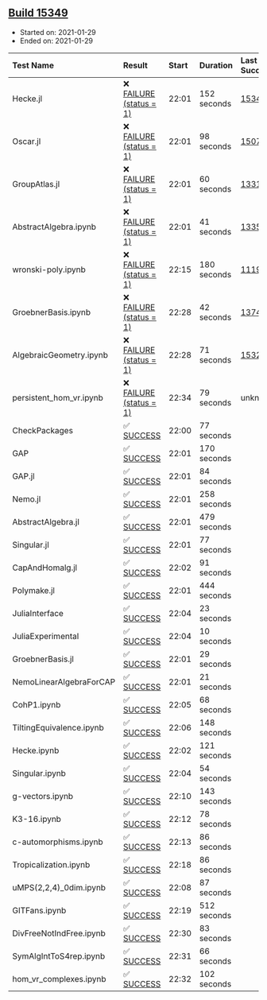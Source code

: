 ## [Build 15349](https://oscarci.mathematik.uni-kl.de/job/oscar/15349/)

* Started on: 2021-01-29
* Ended on: 2021-01-29

| Test Name    | Result | Start | Duration | Last Success | First Failure |
|:-------------|:-------|:------|:---------|:-------------|:--------------|
| Hecke.jl | ❌ [FAILURE (status = 1)](https://oscarci.mathematik.uni-kl.de/job/oscar/15349/artifact/logs/build-15349/Hecke.jl.log) | 22:01 | 152 seconds | [15344](https://oscarci.mathematik.uni-kl.de/job/oscar/15344/) | [15348](https://oscarci.mathematik.uni-kl.de/job/oscar/15348/) |
| Oscar.jl | ❌ [FAILURE (status = 1)](https://oscarci.mathematik.uni-kl.de/job/oscar/15349/artifact/logs/build-15349/Oscar.jl.log) | 22:01 | 98 seconds | [15079](https://oscarci.mathematik.uni-kl.de/job/oscar/15079/) | [15080](https://oscarci.mathematik.uni-kl.de/job/oscar/15080/) |
| GroupAtlas.jl | ❌ [FAILURE (status = 1)](https://oscarci.mathematik.uni-kl.de/job/oscar/15349/artifact/logs/build-15349/GroupAtlas.jl.log) | 22:01 | 60 seconds | [13311](https://oscarci.mathematik.uni-kl.de/job/oscar/13311/) | [13312](https://oscarci.mathematik.uni-kl.de/job/oscar/13312/) |
| AbstractAlgebra.ipynb | ❌ [FAILURE (status = 1)](https://oscarci.mathematik.uni-kl.de/job/oscar/15349/artifact/logs/build-15349/AbstractAlgebra.ipynb.log) | 22:01 | 41 seconds | [13355](https://oscarci.mathematik.uni-kl.de/job/oscar/13355/) | [13356](https://oscarci.mathematik.uni-kl.de/job/oscar/13356/) |
| wronski-poly.ipynb | ❌ [FAILURE (status = 1)](https://oscarci.mathematik.uni-kl.de/job/oscar/15349/artifact/logs/build-15349/wronski-poly.ipynb.log) | 22:15 | 180 seconds | [11192](https://oscarci.mathematik.uni-kl.de/job/oscar/11192/) | [11193](https://oscarci.mathematik.uni-kl.de/job/oscar/11193/) |
| GroebnerBasis.ipynb | ❌ [FAILURE (status = 1)](https://oscarci.mathematik.uni-kl.de/job/oscar/15349/artifact/logs/build-15349/GroebnerBasis.ipynb.log) | 22:28 | 42 seconds | [13748](https://oscarci.mathematik.uni-kl.de/job/oscar/13748/) | [13749](https://oscarci.mathematik.uni-kl.de/job/oscar/13749/) |
| AlgebraicGeometry.ipynb | ❌ [FAILURE (status = 1)](https://oscarci.mathematik.uni-kl.de/job/oscar/15349/artifact/logs/build-15349/AlgebraicGeometry.ipynb.log) | 22:28 | 71 seconds | [15322](https://oscarci.mathematik.uni-kl.de/job/oscar/15322/) | [15323](https://oscarci.mathematik.uni-kl.de/job/oscar/15323/) |
| persistent_hom_vr.ipynb | ❌ [FAILURE (status = 1)](https://oscarci.mathematik.uni-kl.de/job/oscar/15349/artifact/logs/build-15349/persistent_hom_vr.ipynb.log) | 22:34 | 79 seconds | unknown | unknown |
| CheckPackages | ✅ [SUCCESS](https://oscarci.mathematik.uni-kl.de/job/oscar/15349/artifact/logs/build-15349/CheckPackages.log) | 22:00 | 77 seconds |  |  |
| GAP | ✅ [SUCCESS](https://oscarci.mathematik.uni-kl.de/job/oscar/15349/artifact/logs/build-15349/GAP.log) | 22:01 | 170 seconds |  |  |
| GAP.jl | ✅ [SUCCESS](https://oscarci.mathematik.uni-kl.de/job/oscar/15349/artifact/logs/build-15349/GAP.jl.log) | 22:01 | 84 seconds |  |  |
| Nemo.jl | ✅ [SUCCESS](https://oscarci.mathematik.uni-kl.de/job/oscar/15349/artifact/logs/build-15349/Nemo.jl.log) | 22:01 | 258 seconds |  |  |
| AbstractAlgebra.jl | ✅ [SUCCESS](https://oscarci.mathematik.uni-kl.de/job/oscar/15349/artifact/logs/build-15349/AbstractAlgebra.jl.log) | 22:01 | 479 seconds |  |  |
| Singular.jl | ✅ [SUCCESS](https://oscarci.mathematik.uni-kl.de/job/oscar/15349/artifact/logs/build-15349/Singular.jl.log) | 22:01 | 77 seconds |  |  |
| CapAndHomalg.jl | ✅ [SUCCESS](https://oscarci.mathematik.uni-kl.de/job/oscar/15349/artifact/logs/build-15349/CapAndHomalg.jl.log) | 22:02 | 91 seconds |  |  |
| Polymake.jl | ✅ [SUCCESS](https://oscarci.mathematik.uni-kl.de/job/oscar/15349/artifact/logs/build-15349/Polymake.jl.log) | 22:01 | 444 seconds |  |  |
| JuliaInterface | ✅ [SUCCESS](https://oscarci.mathematik.uni-kl.de/job/oscar/15349/artifact/logs/build-15349/JuliaInterface.log) | 22:04 | 23 seconds |  |  |
| JuliaExperimental | ✅ [SUCCESS](https://oscarci.mathematik.uni-kl.de/job/oscar/15349/artifact/logs/build-15349/JuliaExperimental.log) | 22:04 | 10 seconds |  |  |
| GroebnerBasis.jl | ✅ [SUCCESS](https://oscarci.mathematik.uni-kl.de/job/oscar/15349/artifact/logs/build-15349/GroebnerBasis.jl.log) | 22:01 | 29 seconds |  |  |
| NemoLinearAlgebraForCAP | ✅ [SUCCESS](https://oscarci.mathematik.uni-kl.de/job/oscar/15349/artifact/logs/build-15349/NemoLinearAlgebraForCAP.log) | 22:01 | 21 seconds |  |  |
| CohP1.ipynb | ✅ [SUCCESS](https://oscarci.mathematik.uni-kl.de/job/oscar/15349/artifact/logs/build-15349/CohP1.ipynb.log) | 22:05 | 68 seconds |  |  |
| TiltingEquivalence.ipynb | ✅ [SUCCESS](https://oscarci.mathematik.uni-kl.de/job/oscar/15349/artifact/logs/build-15349/TiltingEquivalence.ipynb.log) | 22:06 | 148 seconds |  |  |
| Hecke.ipynb | ✅ [SUCCESS](https://oscarci.mathematik.uni-kl.de/job/oscar/15349/artifact/logs/build-15349/Hecke.ipynb.log) | 22:02 | 121 seconds |  |  |
| Singular.ipynb | ✅ [SUCCESS](https://oscarci.mathematik.uni-kl.de/job/oscar/15349/artifact/logs/build-15349/Singular.ipynb.log) | 22:04 | 54 seconds |  |  |
| g-vectors.ipynb | ✅ [SUCCESS](https://oscarci.mathematik.uni-kl.de/job/oscar/15349/artifact/logs/build-15349/g-vectors.ipynb.log) | 22:10 | 143 seconds |  |  |
| K3-16.ipynb | ✅ [SUCCESS](https://oscarci.mathematik.uni-kl.de/job/oscar/15349/artifact/logs/build-15349/K3-16.ipynb.log) | 22:12 | 78 seconds |  |  |
| c-automorphisms.ipynb | ✅ [SUCCESS](https://oscarci.mathematik.uni-kl.de/job/oscar/15349/artifact/logs/build-15349/c-automorphisms.ipynb.log) | 22:13 | 86 seconds |  |  |
| Tropicalization.ipynb | ✅ [SUCCESS](https://oscarci.mathematik.uni-kl.de/job/oscar/15349/artifact/logs/build-15349/Tropicalization.ipynb.log) | 22:18 | 86 seconds |  |  |
| uMPS(2,2,4)_0dim.ipynb | ✅ [SUCCESS](https://oscarci.mathematik.uni-kl.de/job/oscar/15349/artifact/logs/build-15349/uMPS-2-2-4-_0dim.ipynb.log) | 22:08 | 87 seconds |  |  |
| GITFans.ipynb | ✅ [SUCCESS](https://oscarci.mathematik.uni-kl.de/job/oscar/15349/artifact/logs/build-15349/GITFans.ipynb.log) | 22:19 | 512 seconds |  |  |
| DivFreeNotIndFree.ipynb | ✅ [SUCCESS](https://oscarci.mathematik.uni-kl.de/job/oscar/15349/artifact/logs/build-15349/DivFreeNotIndFree.ipynb.log) | 22:30 | 83 seconds |  |  |
| SymAlgIntToS4rep.ipynb | ✅ [SUCCESS](https://oscarci.mathematik.uni-kl.de/job/oscar/15349/artifact/logs/build-15349/SymAlgIntToS4rep.ipynb.log) | 22:31 | 66 seconds |  |  |
| hom_vr_complexes.ipynb | ✅ [SUCCESS](https://oscarci.mathematik.uni-kl.de/job/oscar/15349/artifact/logs/build-15349/hom_vr_complexes.ipynb.log) | 22:32 | 102 seconds |  |  |
